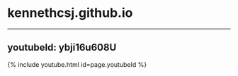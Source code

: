 # kennethcsj.github.io

---
youtubeId: ybji16u608U
---
{% include youtube.html id=page.youtubeId %}
